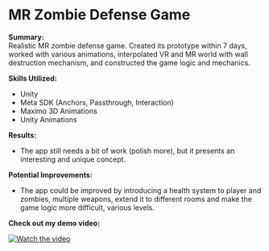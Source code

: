 # MR Zombie Defense Game

<div style="text-align: start; justify-content: center;">

**Summary:**  
Realistic MR zombie defense game. Created its prototype within 7 days, worked with various animations, interpolated VR and MR world with wall destruction mechanism, and constructed the game logic and mechanics.

**Skills Utilized:**
- Unity
- Meta SDK (Anchors, Passthrough, Interaction)
- Maximo 3D Animations
- Unity Animations

**Results:**
- The app still needs a bit of work (polish more), but it presents an interesting and unique concept.

**Potential Improvements:**
- The app could be improved by introducing a health system to player and zombies, multiple weapons,
      extend it to different rooms and make the game logic more difficult, various levels.

**Check out my demo video:**

[![Watch the video](https://img.youtube.com/vi/YOUR_VIDEO_ID/maxresdefault.jpg)](https://www.youtube.com/watch?v=GondYaYuRu8)


</div>
